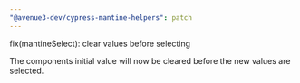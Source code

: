```yaml
---
"@avenue3-dev/cypress-mantine-helpers": patch
---
```


fix(mantineSelect): clear values before selecting

The components initial value will now be cleared before the new values are selected.
